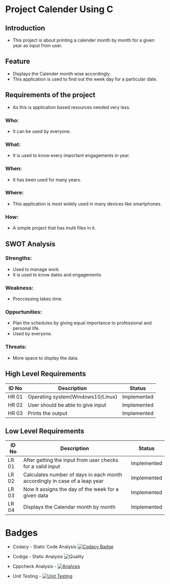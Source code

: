 # Project Calender Using C
## Introduction
* This project is about printing a calender month by month for a given year as input from user.
## Feature
* Displays the Calender month wise accordingly.
* This application is used to find out the week day for a particular date.
## Requirements of the project
* As this is application based resources needed very less.
### Who:
* It can be used by everyone.
### What:
* It is used to know every important engagements in year.
### When:
* It has been used for many years.
### Where:
* This application is most widely used in many devices like smartphones.
### How:
* A simple project that has multi files in it.
## SWOT Analysis
### Strengths:
* Used to manage work.
* It is used to know dates and engagements
### Weakness:
* Proccessing takes time.
### Oppurtunities:
* Plan the schedules by giving equal importance to professional and personal life.
* Used by everyone.
### Threats:
* More space to display the data.
## High Level Requirements
| ID No | Description | Status|
| ----- | ----------- | ------|
| HR 01 | Operating system(Windows10/Linux) | Implemented |
| HR 02 | User should be able to give input	 | Implemented |
| HR 03 | Prints the output	 | Implemented |

## Low Level Requirements
| ID No | Description | Status|
| ----- | ----------- | ------|
| LR 01 | After getting the input from user checks for a valid input | Implemented |
| LR 02 | Calculates number of days in each month accordingly in case of a leap year	 | Implemented |
| LR 03 | Now it assigns the day of the week for a given data	 | Implemented |
| LR 04 | Displays the Calendar month by month	 | Implemented |

# Badges
* Codacy - Static Code Analysis [![Codacy Badge](https://app.codacy.com/project/badge/Grade/3d073c9283e24a7b8dd579b22026a356)](https://www.codacy.com/gh/Akansha-nageshwar/M1_Module/dashboard?utm_source=github.com&amp;utm_medium=referral&amp;utm_content=Akansha-nageshwar/M1_Module&amp;utm_campaign=Badge_Grade)
* Codiga - Static Analysis ![Quality](https://api.codiga.io/project/32181/status/svg)

* Cppcheck Analysis - [![Analysis](https://github.com/Akansha-nageshwar/M1_Module/actions/workflows/c-cpp.yml/badge.svg)](https://github.com/Akansha-nageshwar/M1_Module/actions/workflows/c-cpp.yml)
* Unit Testing - [![Unit Testing](https://github.com/Akansha-nageshwar/M1_Module/actions/workflows/unit-test.yml/badge.svg)](https://github.com/Akansha-nageshwar/M1_Module/actions/workflows/unit-test.yml)
